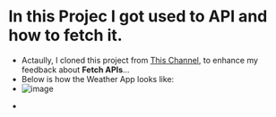 # In this Projec I got used to API and how to fetch it.

- Actaully, I cloned this project from [This Channel](https://www.youtube.com/watch?v=wPElVpR1rwA), to enhance my feedback about **Fetch APIs**...
- Below is how the Weather App looks like:
- ![image](https://user-images.githubusercontent.com/95438511/199635422-b50e0a17-45b9-4d99-affc-a8232e097d8d.png)

* 
